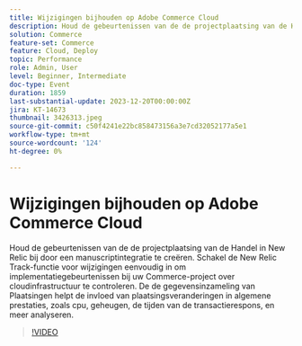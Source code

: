```yaml
---
title: Wijzigingen bijhouden op Adobe Commerce Cloud
description: Houd de gebeurtenissen van de de projectplaatsing van de Handel in New Relic bij door een manuscriptintegratie te creëren. Schakel de New Relic Track-functie voor wijzigingen eenvoudig in om implementatiegebeurtenissen bij uw Commerce-project over cloudinfrastructuur te controleren. De de gegevensinzameling van Plaatsingen helpt de invloed van plaatsingsveranderingen in algemene prestaties, zoals cpu, geheugen, de tijden van de transactierespons, en meer analyseren.
solution: Commerce
feature-set: Commerce
feature: Cloud, Deploy
topic: Performance
role: Admin, User
level: Beginner, Intermediate
doc-type: Event
duration: 1859
last-substantial-update: 2023-12-20T00:00:00Z
jira: KT-14673
thumbnail: 3426313.jpeg
source-git-commit: c50f4241e22bc858473156a3e7cd32052177a5e1
workflow-type: tm+mt
source-wordcount: '124'
ht-degree: 0%

---
```



# Wijzigingen bijhouden op Adobe Commerce Cloud

Houd de gebeurtenissen van de de projectplaatsing van de Handel in New Relic bij door een manuscriptintegratie te creëren. Schakel de New Relic Track-functie voor wijzigingen eenvoudig in om implementatiegebeurtenissen bij uw Commerce-project over cloudinfrastructuur te controleren. De de gegevensinzameling van Plaatsingen helpt de invloed van plaatsingsveranderingen in algemene prestaties, zoals cpu, geheugen, de tijden van de transactierespons, en meer analyseren.

>[!VIDEO](https://video.tv.adobe.com/v/3426313/?learn=on)
